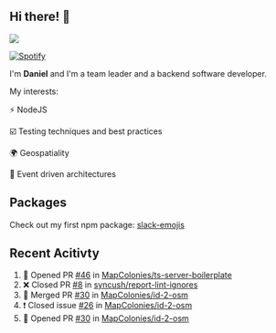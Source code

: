 ## Hi there! 👋

<p>
  <img src="https://github-readme-stats.vercel.app/api?username=syncush&theme=tokyonight">
</p>

[![Spotify](https://novatorem-rust.vercel.app/api/spotify)](https://open.spotify.com/user/syncush)

I'm **Daniel** and I'm a team leader and a backend software developer.

My interests:

⚡ NodeJS

☑️ Testing techniques and best practices

🌍 Geospatiality

🧠 Event driven architectures

## Packages
Check out my first npm package: [slack-emojis](https://www.npmjs.com/package/slack-emojis)

## Recent Acitivty
<!--START_SECTION:activity-->
1. 💪 Opened PR [#46](https://github.com/MapColonies/ts-server-boilerplate/pull/46) in [MapColonies/ts-server-boilerplate](https://github.com/MapColonies/ts-server-boilerplate)
2. ❌ Closed PR [#8](https://github.com/syncush/report-lint-ignores/pull/8) in [syncush/report-lint-ignores](https://github.com/syncush/report-lint-ignores)
3. 🎉 Merged PR [#30](https://github.com/MapColonies/id-2-osm/pull/30) in [MapColonies/id-2-osm](https://github.com/MapColonies/id-2-osm)
4. ❗️ Closed issue [#26](https://github.com/MapColonies/id-2-osm/issues/26) in [MapColonies/id-2-osm](https://github.com/MapColonies/id-2-osm)
5. 💪 Opened PR [#30](https://github.com/MapColonies/id-2-osm/pull/30) in [MapColonies/id-2-osm](https://github.com/MapColonies/id-2-osm)
<!--END_SECTION:activity-->
